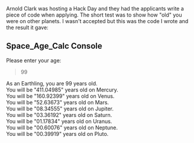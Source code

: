 Arnold Clark was hosting a Hack Day and they had the applicants write a piece of code when applying. The short test was to show how "old" you were on other planets. I wasn't accepted but this was the code I wrote and the result it gave:

## Space_Age_Calc Console

Please enter your age: 
> 99

As an Earthling, you are 99 years old.\
You will be "411.04985" years old on Mercury.\
You will be "160.92399" years old on Venus.\
You will be "52.63673" years old on Mars.\
You will be "08.34555" years old on Jupiter.\
You will be "03.36192" years old on Saturn.\
You will be "01.17834" years old on Uranus.\
You will be "00.60076" years old on Neptune.\
You will be "00.39919" years old on Pluto.
